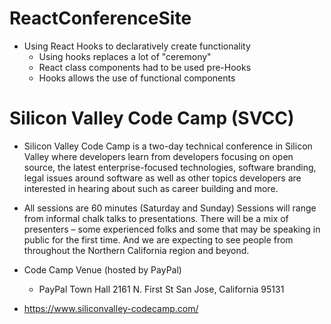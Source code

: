 # ReactConferenceSite
- Using React Hooks to declaratively create functionality
    - Using hooks replaces a lot of "ceremony"
    - React class components had to be used pre-Hooks
    - Hooks allows the use of functional components

# Silicon Valley Code Camp (SVCC)
- Silicon Valley Code Camp is a two-day technical conference in Silicon Valley where developers learn from developers focusing on open source, the latest enterprise-focused technologies, software branding, legal issues around software as well as other topics developers are interested in hearing about such as career building and more.

- All sessions are 60 minutes (Saturday and Sunday)
Sessions will range from informal chalk talks to presentations. There will be a mix of presenters – some experienced folks and some that may be speaking in public for the first time. And we are expecting to see people from throughout the Northern California region and beyond.

- Code Camp Venue (hosted by PayPal)
    - PayPal Town Hall 2161 N. First St San Jose, California 95131

- https://www.siliconvalley-codecamp.com/